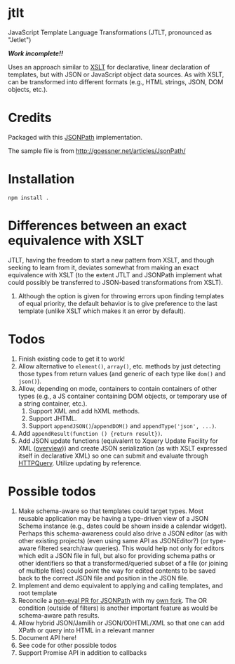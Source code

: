 # jtlt

JavaScript Template Language Transformations (JTLT, pronounced as "Jetlet")

***Work incomplete!!***

Uses an approach similar to [XSLT](http://www.w3.org/Style/XSL/) for
declarative, linear declaration of templates, but with JSON or JavaScript
object data sources. As with XSLT, can be transformed into different
formats (e.g., HTML strings, JSON, DOM objects, etc.).

# Credits

Packaged with this [JSONPath](https://github.com/s3u/JSONPath)
implementation.

The sample file is from http://goessner.net/articles/JsonPath/

# Installation

```
npm install .
```

# Differences between an exact equivalence with XSLT

JTLT, having the freedom to start a new pattern from XSLT, and though
seeking to learn from it, deviates somewhat from making an exact
equivalence with XSLT (to the extent JTLT and JSONPath implement
what could possibly be transferred to JSON-based transformations
from XSLT).

1. Although the option is given for throwing errors upon finding templates of equal priority, the default behavior is to give preference to the last template (unlike XSLT which makes it an error by default).


# Todos

1. Finish existing code to get it to work!
1. Allow alternative to `element()`, `array()`, etc. methods by just detecting those types from return values (and generic of each type like `dom()` and `json()`).
1. Allow, depending on mode, containers to contain containers of other
types (e.g., a JS container containing DOM objects, or temporary use
of a string container, etc.).
    1. Support XML and add hXML methods.
    1. Support JHTML.
    1. Support `appendJSON()`/`appendDOM()` and `appendType('json', ...)`.
1. Add `appendResult(function () {return result})`.
1. Add JSON update functions (equivalent to Xquery Update Facility for
XML ([overview](http://www.xmlplease.com/xquery-update))) and create
JSON serialization (as with XSLT expressed itself in declarative XML)
so one can submit and evaluate
through [HTTPQuery](https://github.com/brettz9/httpquery). Utilize updating by reference.

# Possible todos

1. Make schema-aware so that templates could target types. Most reusable application may be having a type-driven view of a JSON Schema instance (e.g., dates could be shown inside a calendar widget). Perhaps this schema-awareness could also drive a JSON editor (as with other existing projects) (even using same API as JSONEditor?) (or type-aware filtered search/raw queries). This would help not only for editors which edit a JSON file in full, but also for providing schema paths or other identifiers so that a transformed/queried subset of a file (or joining of multiple files) could point the way for edited contents to be saved back to the correct JSON file and position in the JSON file.
1. Implement and demo equivalent to applying and calling templates, and root template
1. Reconcile a [non-eval PR for JSONPath](https://github.com/s3u/JSONPath/pull/4) with my [own fork](https://github.com/brettz9/JSONPath). The OR condition (outside of filters) is another important feature as would be schema-aware path results.
1. Allow hybrid JSON/Jamilih or JSON/(X)HTML/XML so that one can add XPath or query into HTML in a relevant manner
1. Document API here!
1. See code for other possible todos
1. Support Promise API in addition to callbacks
